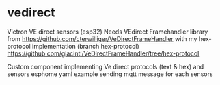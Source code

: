 # vedirect
Victron VE direct sensors (esp32)
Needs VEdirect Framehandler library from https://github.com/cterwilliger/VeDirectFrameHandler with my hex-protocol implementation (branch hex-protocol) https://github.com/giacinti/VeDirectFrameHandler/tree/hex-protocol

Custom component implementing Ve direct protocols (text & hex) and sensors
esphome yaml example sending mqtt message for each sensors
